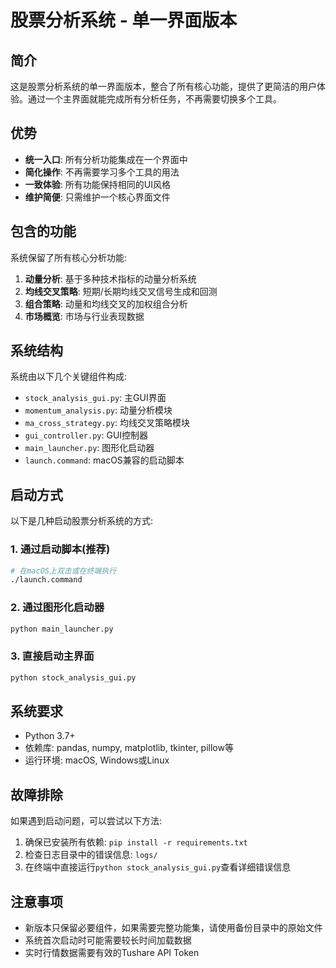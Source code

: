 # 股票分析系统 - 单一界面版本

## 简介
这是股票分析系统的单一界面版本，整合了所有核心功能，提供了更简洁的用户体验。通过一个主界面就能完成所有分析任务，不再需要切换多个工具。

## 优势
- **统一入口**: 所有分析功能集成在一个界面中
- **简化操作**: 不再需要学习多个工具的用法
- **一致体验**: 所有功能保持相同的UI风格
- **维护简便**: 只需维护一个核心界面文件

## 包含的功能
系统保留了所有核心分析功能:
1. **动量分析**: 基于多种技术指标的动量分析系统
2. **均线交叉策略**: 短期/长期均线交叉信号生成和回测
3. **组合策略**: 动量和均线交叉的加权组合分析
4. **市场概览**: 市场与行业表现数据

## 系统结构
系统由以下几个关键组件构成:
- `stock_analysis_gui.py`: 主GUI界面
- `momentum_analysis.py`: 动量分析模块
- `ma_cross_strategy.py`: 均线交叉策略模块
- `gui_controller.py`: GUI控制器
- `main_launcher.py`: 图形化启动器
- `launch.command`: macOS兼容的启动脚本

## 启动方式
以下是几种启动股票分析系统的方式:

### 1. 通过启动脚本(推荐)
```bash
# 在macOS上双击或在终端执行
./launch.command
```

### 2. 通过图形化启动器
```bash
python main_launcher.py
```

### 3. 直接启动主界面
```bash
python stock_analysis_gui.py
```

## 系统要求
- Python 3.7+
- 依赖库: pandas, numpy, matplotlib, tkinter, pillow等
- 运行环境: macOS, Windows或Linux

## 故障排除
如果遇到启动问题，可以尝试以下方法:
1. 确保已安装所有依赖: `pip install -r requirements.txt`
2. 检查日志目录中的错误信息: `logs/`
3. 在终端中直接运行`python stock_analysis_gui.py`查看详细错误信息

## 注意事项
- 新版本只保留必要组件，如果需要完整功能集，请使用备份目录中的原始文件
- 系统首次启动时可能需要较长时间加载数据
- 实时行情数据需要有效的Tushare API Token 